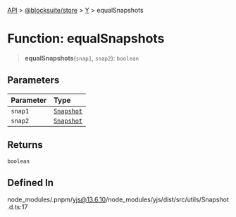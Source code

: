 [API](../../../../../index.md) > [@blocksuite/store](../../../index.md) > [Y](../index.md) > equalSnapshots

# Function: equalSnapshots

> **equalSnapshots**(`snap1`, `snap2`): `boolean`

## Parameters

| Parameter | Type |
| :------ | :------ |
| `snap1` | [`Snapshot`](../classes/class.Snapshot.md) |
| `snap2` | [`Snapshot`](../classes/class.Snapshot.md) |

## Returns

`boolean`

## Defined In

node\_modules/.pnpm/yjs@13.6.10/node\_modules/yjs/dist/src/utils/Snapshot.d.ts:17
